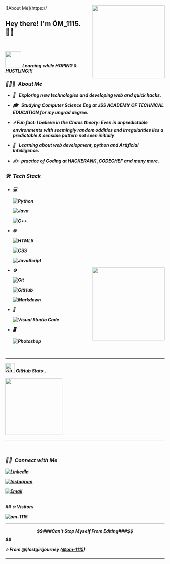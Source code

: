 <img align='right' src="https://media.giphy.com/media/M9gbBd9nbDrOTu1Mqx/giphy.gif" width="230">
![About Me](https://
<h2> Hey there! I'm ÕM_1115. 👨‍💻</h2>
<br>

  <img src="https://media.giphy.com/media/VgCDAzcKvsR6OM0uWg/giphy.gif" width="50" /> <b><i>Learning while HOPING & HUSTLING!!!






<h3> 👨🏻‍💻 &nbsp;About Me </h3>

- 🤔 &nbsp; Exploring new technologies and developing web and quick hacks.

- 🎓 &nbsp; Studying Computer Science Eng  at JSS ACADEMY OF TECHNICAL EDUCATION for my ungrad degree.
- ⚡ **Fun fact:** I believe in the *Chaos theory*: Even in unpredictable environments with seemingly random oddities and irregularities lies a predictable & sensible pattern not seen initially


- 🌱 &nbsp; Learning  about web development, python and Artificial Intelligence.

- ✍️ &nbsp; practice of Coding at HACKERANK ,CODECHEF and many more.

<h3> 🛠 &nbsp;Tech Stack</h3>

- 💻 &nbsp;

  ![Python](https://img.shields.io/badge/-Python-333333?style=flat&logo=python)

  ![Java](https://img.shields.io/badge/-Java-333333?style=flat&logo=Java&logoColor=007396)

  ![C++](https://img.shields.io/badge/-C++-333333?style=flat&logo=C%2B%2B&logoColor=00599C)

  

- 🌐 &nbsp;

  ![HTML5](https://img.shields.io/badge/-HTML5-333333?style=flat&logo=HTML5)

  ![CSS](https://img.shields.io/badge/-CSS-333333?style=flat&logo=CSS3&logoColor=1572B6)

  ![JavaScript](https://img.shields.io/badge/-JavaScript-333333?style=flat&logo=javascript)



<img align='right' src="https://media.giphy.com/media/M9gbBd9nbDrOTu1Mqx/giphy.gif" width="230">




- ⚙️ &nbsp;

  ![Git](https://img.shields.io/badge/-Git-333333?style=flat&logo=git)

  ![GitHub](https://img.shields.io/badge/-GitHub-333333?style=flat&logo=github)

  ![Markdown](https://img.shields.io/badge/-Markdown-333333?style=flat&logo=markdown)

- 🔧 &nbsp;

  ![Visual Studio Code](https://img.shields.io/badge/-Visual%20Studio%20Code-333333?style=flat&logo=visual-studio-code&logoColor=007ACC)



- 🖥 &nbsp;



  ![Photoshop](https://img.shields.io/badge/-Photoshop-333333?style=flat&logo=adobe-photoshop)

 

<br/>
<hr>

<p align="center">

<img src="https://media.giphy.com/media/8UHRm5oY4k4FDxq5QG/giphy.gif" width="30px" alt="GitHub-Status"/>&nbsp;<i><b>GitHub Stats...</b></i><br>

<a href="https://github.com/om-1115">

  <img height="180em" src="https://github-readme-stats.vercel.app/api?username=om-1115&theme=buefy&show_icons=true" />

  <hr>

</a>

<br/>

<h3> 🤝🏻 &nbsp;Connect with Me </h3>

<p align="center">



<a href="https://www.linkedin.com/in/om-kumar-707762201"><img alt="LinkedIn" src="https://img.shields.io/badge/Linkdin-%C3%95M__1115-blue"></a>

<a href="https://www.instagram.com/moon_.1115/"><img alt="Instagram" src="https://img.shields.io/badge/Instagram-Moon__.1115-blue"></a>

<a href="mailto: jssom.1115@gmail.com"><img alt="Email" src="https://img.shields.io/badge/Email-%C3%95M__1115-red"></a>

</p>
</br>
## ✨ Visitors 

<p align="left"> <img src="https://komarev.com/ghpvc/?username=om-1115" alt="om-1115" /> </p>
<hr>

 


 $$###Can't Stop Myself From Editing###$$$$ 

⭐️ From **@)lostgirljourney** ([@om-1115](https://github.com/om-1115))
<hr>

